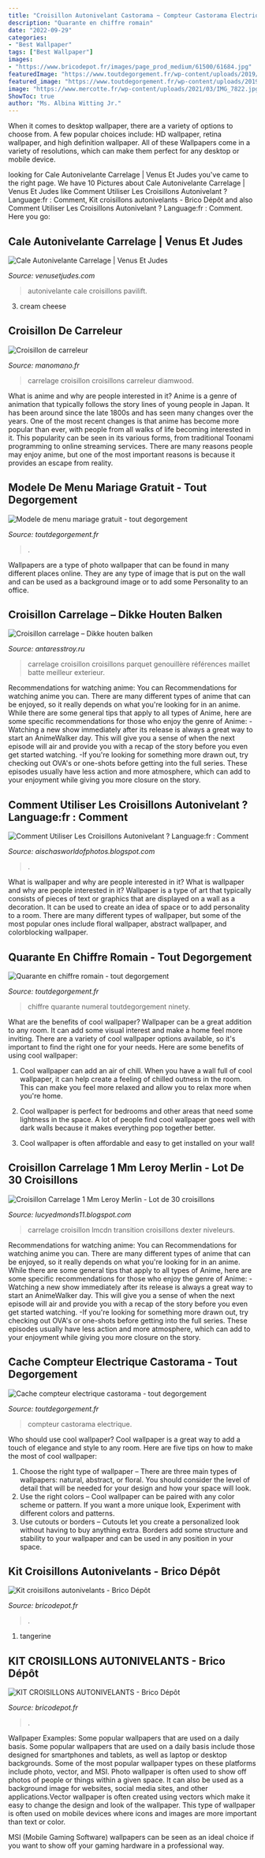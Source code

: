 ```yaml
---
title: "Croisillon Autonivelant Castorama ~ Compteur Castorama Electrique"
description: "Quarante en chiffre romain"
date: "2022-09-29"
categories:
- "Best Wallpaper"
tags: ["Best Wallpaper"]
images:
- "https://www.bricodepot.fr/images/page_prod_medium/61500/61684.jpg"
featuredImage: "https://www.toutdegorgement.fr/wp-content/uploads/2019/09/plaque-polycarbonate-32-mm-castorama-frais-plaque-plexi-castorama-unique-graphie-45-les-s-plaque-of-plaque-polycarbonate-32-mm-castorama.jpg"
featured_image: "https://www.toutdegorgement.fr/wp-content/uploads/2019/10/71942139-chiffre-romain-xl-quadraginta-40-quarante-isolC3A9-sur-fond-blanc-rendu-3d.jpg"
image: "https://www.mercotte.fr/wp-content/uploads/2021/03/IMG_7822.jpg"
ShowToc: true
author: "Ms. Albina Witting Jr."
---
```



When it comes to desktop wallpaper, there are a variety of options to choose from. A few popular choices include: HD wallpaper, retina wallpaper, and high definition wallpaper. All of these Wallpapers come in a variety of resolutions, which can make them perfect for any desktop or mobile device. 

	

		
looking for Cale Autonivelante Carrelage | Venus Et Judes you've came to the right page. We have 10 Pictures about Cale Autonivelante Carrelage | Venus Et Judes like Comment Utiliser Les Croisillons Autonivelant ? Language:fr : Comment, Kit croisillons autonivelants - Brico Dépôt and also Comment Utiliser Les Croisillons Autonivelant ? Language:fr : Comment. Here you go:
		
    
## Cale Autonivelante Carrelage | Venus Et Judes

<img loading=lazy src="https://i3.wp.com/s2.lmcdn.fr/multimedia/4a1500793461/1e65e58ff079b/produits/kit-de-100-croisillons-pavilift-en-i-1-7-mm.jpg?w=640&amp;resize=640" onerror="this.onerror=null;this.src='https://tse4.mm.bing.net/th?id=OIP.rXBSBtMk7YRxUY6uMCy14wHaHa&amp;pid=15.1';" alt="Cale Autonivelante Carrelage | Venus Et Judes">

_Source: venusetjudes.com_

>autonivelante cale croisillons pavilift. 

	

3. cream cheese 

    
## Croisillon De Carreleur

<img loading=lazy src="https://cdn.manomano.com/500-croisillons-1-mm-plein-en-croix-pour-carrelage-et-faience-diamwood-P-4836393-18729858_1.jpg" onerror="this.onerror=null;this.src='https://tse2.mm.bing.net/th?id=OIP.1CkCBa9e1K6JpmoN83ndNwAAAA&amp;pid=15.1';" alt="Croisillon de carreleur">

_Source: manomano.fr_

>carrelage croisillon croisillons carreleur diamwood. 

	

What is anime and why are people interested in it?
Anime is a genre of animation that typically follows the story lines of young people in Japan. It has been around since the late 1800s and has seen many changes over the years. One of the most recent changes is that anime has become more popular than ever, with people from all walks of life becoming interested in it. This popularity can be seen in its various forms, from traditional Toonami programming to online streaming services. There are many reasons people may enjoy anime, but one of the most important reasons is because it provides an escape from reality.

    
## Modele De Menu Mariage Gratuit - Tout Degorgement

<img loading=lazy src="http://www.toutdegorgement.fr/wp-content/uploads/2019/10/menu-mariage-branche-de-cerisier-simple.jpg" onerror="this.onerror=null;this.src='https://tse4.mm.bing.net/th?id=OIP.qQ39izxJMhJCkcGb14tk8QHaHa&amp;pid=15.1';" alt="Modele de menu mariage gratuit - tout degorgement">

_Source: toutdegorgement.fr_

>. 

	



Wallpapers are a type of photo wallpaper that can be found in many different places online. They are any type of image that is put on the wall and can be used as a background image or to add some Personality to an office.

    
## Croisillon Carrelage – Dikke Houten Balken

<img loading=lazy src="http://www.parquet-carrelage.com/86-large_default/croisillons-pour-carrelage-2-mm.jpg" onerror="this.onerror=null;this.src='https://tse3.mm.bing.net/th?id=OIP.x2pHlCYEmXZty-QllfxjwgAAAA&amp;pid=15.1';" alt="Croisillon carrelage – Dikke houten balken">

_Source: antaresstroy.ru_

>carrelage croisillon croisillons parquet genouillère références maillet batte meilleur exterieur. 

	

Recommendations for watching anime: You can
Recommendations for watching anime you can. There are many different types of anime that can be enjoyed, so it really depends on what you're looking for in an anime. While there are some general tips that apply to all types of Anime, here are some specific recommendations for those who enjoy the genre of Anime: 
-Watching a new show immediately after its release is always a great way to start an AnimeWalker day. This will give you a sense of when the next episode will air and provide you with a recap of the story before you even get started watching. 
-If you're looking for something more drawn out, try checking out OVA's or one-shots before getting into the full series. These episodes usually have less action and more atmosphere, which can add to your enjoyment while giving you more closure on the story.

    
## Comment Utiliser Les Croisillons Autonivelant ? Language:fr : Comment

<img loading=lazy src="https://www.mercotte.fr/wp-content/uploads/2021/03/IMG_7822.jpg" onerror="this.onerror=null;this.src='https://tse4.mm.bing.net/th?id=OIP.KUPdCT3mcotALPbn5T8xggHaJ4&amp;pid=15.1';" alt="Comment Utiliser Les Croisillons Autonivelant ? Language:fr : Comment">

_Source: aischasworldofphotos.blogspot.com_

>. 

	

What is wallpaper and why are people interested in it?
What is wallpaper and why are people interested in it?
Wallpaper is a type of art that typically consists of pieces of text or graphics that are displayed on a wall as a decoration. It can be used to create an idea of space or to add personality to a room. There are many different types of wallpaper, but some of the most popular ones include floral wallpaper, abstract wallpaper, and colorblocking wallpaper.

    
## Quarante En Chiffre Romain - Tout Degorgement

<img loading=lazy src="https://www.toutdegorgement.fr/wp-content/uploads/2019/10/71942139-chiffre-romain-xl-quadraginta-40-quarante-isolC3A9-sur-fond-blanc-rendu-3d.jpg" onerror="this.onerror=null;this.src='https://tse1.mm.bing.net/th?id=OIP.3ILzXqC9BXuVafDfmAoEIgHaDs&amp;pid=15.1';" alt="Quarante en chiffre romain - tout degorgement">

_Source: toutdegorgement.fr_

>chiffre quarante numeral toutdegorgement ninety. 

	

What are the benefits of cool wallpaper?
Wallpaper can be a great addition to any room. It can add some visual interest and make a home feel more inviting. There are a variety of cool wallpaper options available, so it's important to find the right one for your needs. Here are some benefits of using cool wallpaper: 
1. Cool wallpaper can add an air of chill. When you have a wall full of cool wallpaper, it can help create a feeling of chilled outness in the room. This can make you feel more relaxed and allow you to relax more when you're home. 

2. Cool wallpaper is perfect for bedrooms and other areas that need some lightness in the space. A lot of people find cool wallpaper goes well with dark walls because it makes everything pop together better. 

3. Cool wallpaper is often affordable and easy to get installed on your wall!

    
## Croisillon Carrelage 1 Mm Leroy Merlin - Lot De 30 Croisillons

<img loading=lazy src="https://m2.lmcdn.fr/media/1/5b4509a63711262a324121ba/.jpg?width=1920" onerror="this.onerror=null;this.src='https://tse4.mm.bing.net/th?id=OIP.dirMpu9tUNVNP-5P_wXRkwHaHa&amp;pid=15.1';" alt="Croisillon Carrelage 1 Mm Leroy Merlin - Lot de 30 croisillons">

_Source: lucyedmonds11.blogspot.com_

>carrelage croisillon lmcdn transition croisillons dexter niveleurs. 

	

Recommendations for watching anime: You can
Recommendations for watching anime you can. There are many different types of anime that can be enjoyed, so it really depends on what you're looking for in an anime. While there are some general tips that apply to all types of Anime, here are some specific recommendations for those who enjoy the genre of Anime: 
-Watching a new show immediately after its release is always a great way to start an AnimeWalker day. This will give you a sense of when the next episode will air and provide you with a recap of the story before you even get started watching. 
-If you're looking for something more drawn out, try checking out OVA's or one-shots before getting into the full series. These episodes usually have less action and more atmosphere, which can add to your enjoyment while giving you more closure on the story.

    
## Cache Compteur Electrique Castorama - Tout Degorgement

<img loading=lazy src="https://www.toutdegorgement.fr/wp-content/uploads/2019/09/plaque-polycarbonate-32-mm-castorama-frais-plaque-plexi-castorama-unique-graphie-45-les-s-plaque-of-plaque-polycarbonate-32-mm-castorama.jpg" onerror="this.onerror=null;this.src='https://tse4.mm.bing.net/th?id=OIP.Gv1H8Rh0E9URRTqqO0XpbwHaHa&amp;pid=15.1';" alt="Cache compteur electrique castorama - tout degorgement">

_Source: toutdegorgement.fr_

>compteur castorama electrique. 

	

Who should use cool wallpaper?
Cool wallpaper is a great way to add a touch of elegance and style to any room. Here are five tips on how to make the most of cool wallpaper: 
1) Choose the right type of wallpaper – There are three main types of wallpapers: natural, abstract, or floral. You should consider the level of detail that will be needed for your design and how your space will look. 
2) Use the right colors – Cool wallpaper can be paired with any color scheme or pattern. If you want a more unique look, Experiment with different colors and patterns. 
3) Use cutouts or borders – Cutouts let you create a personalized look without having to buy anything extra. Borders add some structure and stability to your wallpaper and can be used in any position in your space.

    
## Kit Croisillons Autonivelants - Brico Dépôt

<img loading=lazy src="https://www.bricodepot.fr/images/page_prod_medium/61500/61684.jpg" onerror="this.onerror=null;this.src='https://tse1.mm.bing.net/th?id=OIP.2j0Ho2OkfIBX36PthF0dOAAAAA&amp;pid=15.1';" alt="Kit croisillons autonivelants - Brico Dépôt">

_Source: bricodepot.fr_

>. 

	

1. tangerine 

    
## KIT CROISILLONS AUTONIVELANTS - Brico Dépôt

<img loading=lazy src="https://www.bricodepot.fr/images/page_prod_big/61500/61684.jpg" onerror="this.onerror=null;this.src='https://tse3.mm.bing.net/th?id=OIP.sFww0rRuvWOR551qOGHJtgAAAA&amp;pid=15.1';" alt="KIT CROISILLONS AUTONIVELANTS - Brico Dépôt">

_Source: bricodepot.fr_

>. 

	

Wallpaper Examples: Some popular wallpapers that are used on a daily basis.
Some popular wallpapers that are used on a daily basis include those designed for smartphones and tablets, as well as laptop or desktop backgrounds. Some of the most popular wallpaper types on these platforms include photo, vector, and MSI. 
Photo wallpaper is often used to show off photos of people or things within a given space. It can also be used as a background image for websites, social media sites, and other applications.Vector wallpaper is often created using vectors which make it easy to change the design and look of the wallpaper. This type of wallpaper is often used on mobile devices where icons and images are more important than text or color. 

MSI (Mobile Gaming Software) wallpapers can be seen as an ideal choice if you want to show off your gaming hardware in a professional way.

